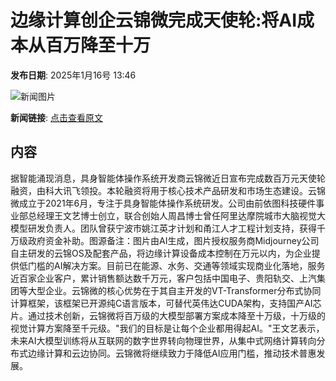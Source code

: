 # 边缘计算创企云锦微完成天使轮:将AI成本从百万降至十万

**发布日期**: 2025年1月16号 13:46

![新闻图片](https://pic.chinaz.com/picmap/202308161653589004_1.jpg)

**新闻链接**: [点击查看原文](https://www.aibase.com/zh/news/14771)

## 内容

据智能涌现消息，具身智能体操作系统开发商云锦微近日宣布完成数百万元天使轮融资，由科大讯飞领投。本轮融资将用于核心技术产品研发和市场生态建设。云锦微成立于2021年6月，专注于具身智能体操作系统研发。公司由前依图科技硬件事业部总经理王文艺博士创立，联合创始人周昌博士曾任阿里达摩院城市大脑视觉大模型研发负责人。团队曾获宁波市姚江英才计划和甬江人才工程计划支持，获得千万级政府资金补助。图源备注：图片由AI生成，图片授权服务商Midjourney公司自主研发的云锦OS及配套产品，将边缘计算设备成本控制在万元以内，为企业提供低门槛的AI解决方案。目前已在能源、水务、交通等领域实现商业化落地，服务近百家企业客户，累计销售额达数千万元，客户包括中国电子、贵阳轨交、上汽集团等大型企业。云锦微的核心优势在于其自主开发的VT-Transformer分布式协同计算框架，该框架已开源纯C语言版本，可替代英伟达CUDA架构，支持国产AI芯片。通过技术创新，云锦微将百万级的大模型部署方案成本降至十万级，十万级的视觉计算方案降至千元级。"我们的目标是让每个企业都用得起AI。"王文艺表示，未来AI大模型训练将从互联网的数字世界转向物理世界，从集中式网络计算转向分布式边缘计算和云边协同。云锦微将继续致力于降低AI应用门槛，推动技术普惠发展。
